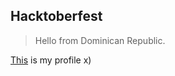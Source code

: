 ## Hacktoberfest

>Hello from Dominican Republic.

[This](https://github.com/arieljimenez) is my profile x)
